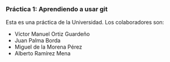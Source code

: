 ﻿### Práctica 1: Aprendiendo a usar git

Esta es una práctica de la Universidad. 
Los colaboradores son:

* Víctor Manuel Ortiz Guardeño
* Juan Palma Borda
* Miguel de la Morena Pérez
* Alberto Ramírez Mena